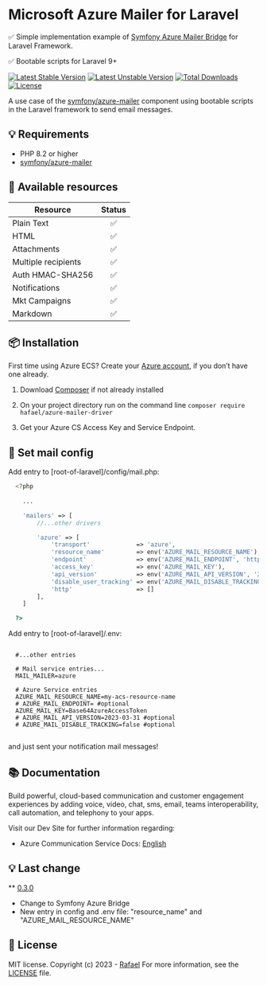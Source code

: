 # Microsoft Azure Mailer for Laravel

✅ Simple implementation example of [Symfony Azure Mailer Bridge](https://github.com/symfony/azure-mailer) for Laravel Framework.

✅ Bootable scripts for Laravel 9+

[![Latest Stable Version](http://poser.pugx.org/hafael/azure-mailer-driver/v)](https://packagist.org/packages/hafael/azure-mailer-driver)
[![Latest Unstable Version](http://poser.pugx.org/hafael/azure-mailer-driver/v/unstable)](https://packagist.org/packages/hafael/azure-mailer-driver)
[![Total Downloads](http://poser.pugx.org/hafael/azure-mailer-driver/downloads)](https://packagist.org/packages/hafael/azure-mailer-driver)
[![License](http://poser.pugx.org/hafael/azure-mailer-driver/license)](https://packagist.org/packages/hafael/azure-mailer-driver)

A use case of the [symfony/azure-mailer](https://github.com/symfony/azure-mailer) component using bootable scripts in the Laravel framework to send email messages.


## 💡 Requirements

- PHP 8.2 or higher
- [symfony/azure-mailer](https://github.com/symfony/azure-mailer)


## 🧩 Available resources

| Resource             | Status   |
| -------------------- | :------: |
| Plain Text           | ✅  |
| HTML                 | ✅  |
| Attachments          | ✅  |
| Multiple recipients  | ✅  |
| Auth HMAC-SHA256     | ✅  |
| Notifications        | ✅  |
| Mkt Campaigns        | ✅  |
| Markdown             | ✅  |

## 📦 Installation 

First time using Azure ECS? Create your [Azure account](https://azure.com), if you don’t have one already.

1. Download [Composer](https://getcomposer.org/doc/00-intro.md) if not already installed

2. On your project directory run on the command line
`composer require hafael/azure-mailer-driver`

3. Get your Azure CS Access Key and Service Endpoint.


## 🌟 Set mail config
  
Add entry to [root-of-laravel]/config/mail.php:
  
```php
  <?php
    
    ...

    'mailers' => [
        //...other drivers

        'azure' => [
            'transport'             => 'azure',
            'resource_name'         => env('AZURE_MAIL_RESOURCE_NAME'),
            'endpoint'              => env('AZURE_MAIL_ENDPOINT', 'https://my-acs-resource-name.communication.azure.com'),
            'access_key'            => env('AZURE_MAIL_KEY'),
            'api_version'           => env('AZURE_MAIL_API_VERSION', '2023-03-31'),
            'disable_user_tracking' => env('AZURE_MAIL_DISABLE_TRACKING', false),
            'http'                  => []
        ],
    ]

  ?>
```

Add entry to [root-of-laravel]/.env:
  
```text 
  
  #...other entries

  # Mail service entries... 
  MAIL_MAILER=azure
  
  # Azure Service entries
  AZURE_MAIL_RESOURCE_NAME=my-acs-resource-name
  # AZURE_MAIL_ENDPOINT= #optional
  AZURE_MAIL_KEY=Base64AzureAccessToken
  # AZURE_MAIL_API_VERSION=2023-03-31 #optional
  # AZURE_MAIL_DISABLE_TRACKING=false #optional
  
```


and just sent your notification mail messages!


## 📚 Documentation 

Build powerful, cloud-based communication and customer engagement experiences by adding voice, video, chat, sms, email, teams interoperability, call automation, and telephony to your apps.

Visit our Dev Site for further information regarding:
 - Azure Communication Service Docs: [English](https://learn.microsoft.com/en-us/azure/communication-services/)

 
## 💡 Last change

** [0.3.0](https://github.com/hafael/azure-mailer-driver/blob/main/CHANGELOG.md)
  * Change to Symfony Azure Bridge
  * New entry in config and .env file: "resource_name" and "AZURE_MAIL_RESOURCE_NAME"

## 📜 License 

MIT license. Copyright (c) 2023 - [Rafael](https://github.com/hafael)
For more information, see the [LICENSE](https://github.com/hafael/azure-mailer-driver/blob/main/LICENSE) file.
